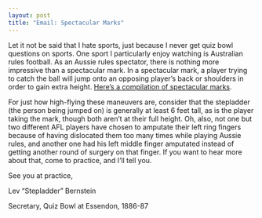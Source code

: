 ```yaml
---
layout: post
title: "Email: Spectacular Marks"
---
```


Let it not be said that I hate sports, just because I never get quiz bowl questions on sports. One sport I particularly enjoy watching is Australian rules football. As an Aussie rules spectator, there is nothing more impressive than a spectacular mark. In a spectacular mark, a player trying to catch the ball will jump onto an opposing player’s back or shoulders in order to gain extra height. [Here’s a compilation of spectacular marks](https://youtu.be/7AjcFfBvIcs).

For just how high-flying these maneuvers are, consider that the stepladder (the person being jumped on) is generally at least 6 feet tall, as is the player taking the mark, though both aren’t at their full height. Oh, also, not one but two different AFL players have chosen to amputate their left ring fingers because of having dislocated them too many times while playing Aussie rules, and another one had his left middle finger amputated instead of getting another round of surgery on that finger. If you want to hear more about that, come to practice, and I’ll tell you.

See you at practice,

Lev “Stepladder” Bernstein

Secretary, Quiz Bowl at Essendon, 1886-87